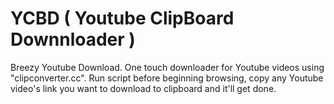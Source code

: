 # YCBD ( Youtube ClipBoard Downnloader )
Breezy Youtube Download.
One touch downloader for Youtube videos using "clipconverter.cc".
Run script before beginning browsing, copy any Youtube video's link you want to download to clipboard and it'll get done.
